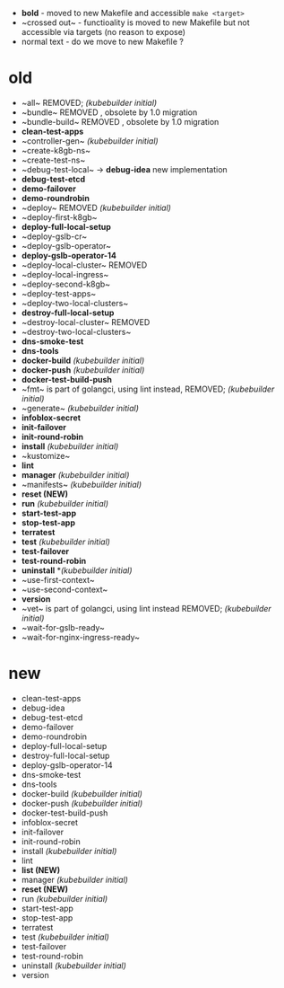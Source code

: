  - **bold** - moved to new Makefile and accessible `make <target>`
 - ~crossed out~ - functioality is moved to new Makefile but not accessible via targets (no reason to expose)
 - normal text - do we move to new Makefile ? 

# old

 - ~all~ REMOVED; _(kubebuilder initial)_
 - ~bundle~ REMOVED , obsolete by 1.0 migration
 - ~bundle-build~ REMOVED , obsolete by 1.0 migration
 - **clean-test-apps**
 - ~controller-gen~ _(kubebuilder initial)_
 - ~create-k8gb-ns~
 - ~create-test-ns~
 - ~debug-test-local~ -> **debug-idea** new implementation
 - **debug-test-etcd**
 - **demo-failover**
 - **demo-roundrobin**
 - ~deploy~ REMOVED _(kubebuilder initial)_
 - ~deploy-first-k8gb~
 - **deploy-full-local-setup**
 - ~deploy-gslb-cr~
 - ~deploy-gslb-operator~
 - **deploy-gslb-operator-14**
 - ~deploy-local-cluster~ REMOVED
 - ~deploy-local-ingress~
 - ~deploy-second-k8gb~
 - ~deploy-test-apps~
 - ~deploy-two-local-clusters~
 - **destroy-full-local-setup**
 - ~destroy-local-cluster~ REMOVED
 - ~destroy-two-local-clusters~
 - **dns-smoke-test**
 - **dns-tools**
 - **docker-build** _(kubebuilder initial)_
 - **docker-push** _(kubebuilder initial)_
 - **docker-test-build-push**
 - ~fmt~ is part of golangci, using lint instead, REMOVED; _(kubebuilder initial)_
 - ~generate~ _(kubebuilder initial)_
 - **infoblox-secret**
 - **init-failover**
 - **init-round-robin**
 - **install** _(kubebuilder initial)_
 - ~kustomize~
 - **lint**
 - **manager** _(kubebuilder initial)_
 - ~manifests~ _(kubebuilder initial)_
 - **reset (NEW)**
 - **run** _(kubebuilder initial)_
 - **start-test-app**
 - **stop-test-app**
 - **terratest**
 - **test** _(kubebuilder initial)_
 - **test-failover**
 - **test-round-robin**
 - **uninstall** *_(kubebuilder initial)_
 - ~use-first-context~
 - ~use-second-context~
 - **version**
 - ~vet~ is part of golangci, using lint instead REMOVED; _(kubebuilder initial)_
 - ~wait-for-gslb-ready~
 - ~wait-for-nginx-ingress-ready~


# new
 - clean-test-apps
 - debug-idea
 - debug-test-etcd
 - demo-failover
 - demo-roundrobin
 - deploy-full-local-setup
 - destroy-full-local-setup
 - deploy-gslb-operator-14
 - dns-smoke-test
 - dns-tools
 - docker-build _(kubebuilder initial)_
 - docker-push _(kubebuilder initial)_
 - docker-test-build-push
 - infoblox-secret
 - init-failover
 - init-round-robin
 - install _(kubebuilder initial)_
 - lint
 - **list (NEW)**
 - manager _(kubebuilder initial)_
 - **reset (NEW)**
 - run _(kubebuilder initial)_
 - start-test-app
 - stop-test-app
 - terratest
 - test _(kubebuilder initial)_
 - test-failover
 - test-round-robin
 - uninstall _(kubebuilder initial)_
 - version

